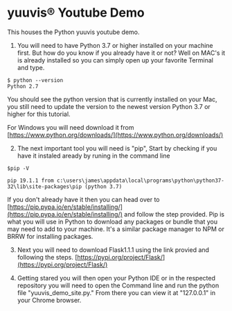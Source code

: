 # yuuvis® Youtube Demo


This houses the Python yuuvis youtube demo.  

1. You will need to have Python 3.7 or higher installed on your machine first. But how do you know if you already have it or not? Well on MAC's it is already installed so you can simply open up your favorite Terminal and type.
```
$ python --version
Python 2.7 
```
You should see the python version that is currently installed on your Mac, you still need to update the version to the newest version Python 3.7 or higher for this tutorial.

For Windows you will need download it from [https://www.python.org/downloads/](https://www.python.org/downloads/)

2. The next important tool you will need is "pip", Start by checking if you have it instaled aready by runing in the command line
```
$pip -V

pip 19.1.1 from c:\users\james\appdata\local\programs\python\python37-32\lib\site-packages\pip (python 3.7)

```
If you don't already have it then you can head over to [https://pip.pypa.io/en/stable/installing/](https://pip.pypa.io/en/stable/installing/) and follow the step provided. Pip is what you will use in Python to download any packages or bundle that you may need to add to your machine. It's a similar package manager to NPM or BRRW for installing packages.

3. Next you will need to download Flask1.1.1 using the link provied and following the steps.  [https://pypi.org/project/Flask/](https://pypi.org/project/Flask/)

4. Getting stared you will then open your Python IDE or in the respected repository you will need to open the Command line and run the python file "yuuvis_demo_site.py." From there you can view it at "127.0.0.1" in your Chrome browser. 



